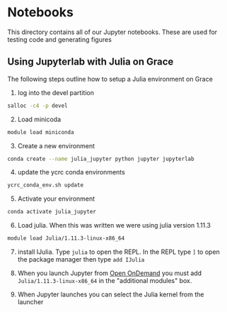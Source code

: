 # Notebooks

This directory contains all of our Jupyter notebooks. These are used for testing code and generating figures

## Using Jupyterlab with Julia on Grace

The following steps outline how to setup a Julia environment on Grace

1. log into the devel partition

```sh
salloc -c4 -p devel
```

2. Load minicoda

```sh
module load miniconda
```

3. Create a new environment

```sh
conda create --name julia_jupyter python jupyter jupyterlab
```

4. update the ycrc conda environments

```sh
ycrc_conda_env.sh update
```
5. Activate your environment


```sh
conda activate julia_jupyter
```

6. Load julia. When this was written we were using julia version 1.11.3

```sh
module load Julia/1.11.3-linux-x86_64
```

7. install IJulia. Type `julia` to open the REPL. In the REPL type `]` to open the package manager then type `add IJulia` 

8. When you launch Jupyter from [Open OnDemand](https://docs.ycrc.yale.edu/clusters-at-yale/access/ood/) you must add `Julia/1.11.3-linux-x86_64` in the "additional modules" box.

9. When Jupyter launches you can select the Julia kernel from the launcher

